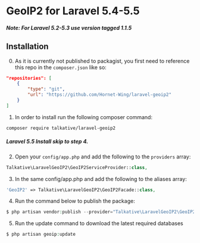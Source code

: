 # GeoIP2 for Laravel 5.4-5.5

##### Note: For Laravel 5.2-5.3 use version tagged 1.1.5 

## Installation

0) As it is currently not published to packagist, you first need to reference this repo in the `composer.json` like so:
``` json
"repositories": [
	{
		"type": "git",
		"url": "https://github.com/Hornet-Wing/laravel-geoip2"
	}
]
```

1) In order to install run the following composer command:

``` bash
composer require talkative/laravel-geoip2
```
##### Laravel 5.5 Install skip to step 4.

2) Open your `config/app.php` and add the following to the `providers` array:

``` php
Talkative\LaravelGeoIP2\GeoIP2ServiceProvider::class,
```

3) In the same config/app.php and add the following to the aliases array:

``` php
'GeoIP2' => Talkative\LaravelGeoIP2\GeoIP2Facade::class,
```

4) Run the command below to publish the package:

``` php
$ php artisan vendor:publish --provider="Talkative\LaravelGeoIP2\GeoIP2ServiceProvider"
```

5) Run the update command to download the latest required databases

``` php
$ php artisan geoip:update
```
